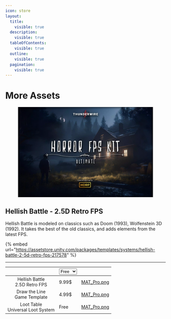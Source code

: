 ```yaml
---
icon: store
layout:
  title:
    visible: true
  description:
    visible: true
  tableOfContents:
    visible: true
  outline:
    visible: true
  pagination:
    visible: true
---
```


# More Assets



<figure><img src=".gitbook/assets/90b2818d-365e-43c7-9405-66e53df2473a.webp" alt=""><figcaption></figcaption></figure>

## Hellish Battle - 2.5D Retro FPS

Hellish Battle is modeled on classics such as Doom (1993), Wolfenstein 3D (1992). It takes the best of the old classics, and adds elements from the latest FPS.

{% embed url="https://assetstore.unity.com/packages/templates/systems/hellish-battle-2-5d-retro-fps-217578" %}

***





<table data-view="cards" data-full-width="false"><thead><tr><th align="center"></th><th><select><option value="VYGISRBG9RMD" label="Free" color="blue"></option><option value="VlSDS165GKHv" label="9.99$" color="blue"></option><option value="rAqdaynacb5u" label="4.99$" color="blue"></option></select></th><th data-hidden data-card-cover data-type="files"></th></tr></thead><tbody><tr><td align="center">Hellish Battle<br>2.5D Retro FPS</td><td><span data-option="VlSDS165GKHv">9.99$</span></td><td><a href=".gitbook/assets/MAT_Pro.png">MAT_Pro.png</a></td></tr><tr><td align="center">Draw the Line<br>Game Template</td><td><span data-option="rAqdaynacb5u">4.99$</span></td><td><a href=".gitbook/assets/MAT_Pro.png">MAT_Pro.png</a></td></tr><tr><td align="center">Loot Table<br>Universal Loot System</td><td><span data-option="VYGISRBG9RMD">Free</span></td><td><a href=".gitbook/assets/MAT_Pro.png">MAT_Pro.png</a></td></tr></tbody></table>
